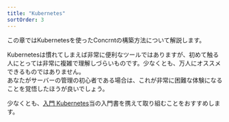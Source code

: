 ```yaml
---
title: "Kubernetes"
sortOrder: 3
---
```


この章ではKubernetesを使ったConcrntの構築方法について解説します。

Kubernetesは慣れてしまえば非常に便利なツールではありますが、初めて触る人にとっては非常に複雑で理解しづらいものです。少なくとも、万人にオススメできるものではありません。  
あなたがサーバーの管理の初心者である場合は、これが非常に困難な体験になることを覚悟したほうが良いでしょう。

少なくとも、[入門 Kubernetes](https://www.oreilly.co.jp/books/9784873118406/)当の入門書を携えて取り組むことをおすすめします。

